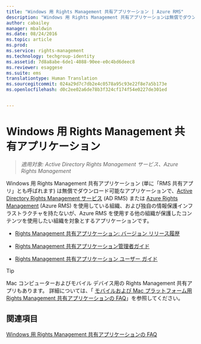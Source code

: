 ```yaml
---
title: "Windows 用 Rights Management 共有アプリケーション | Azure RMS"
description: "Windows 用 Rights Management 共有アプリケーションは無償でダウンロード可能なアプリケーションであり、Active Directory Rights Management サービス (AD RMS) または Azure Rights Management (Azure RMS) を使用している組織、および独自の情報保護インフラストラクチャを持たないが、Azure RMS を使用する他の組織が保護したコンテンツを使用したい組織を対象とするアプリケーションです。"
author: cabailey
manager: mbaldwin
ms.date: 08/24/2016
ms.topic: article
ms.prod: 
ms.service: rights-management
ms.technology: techgroup-identity
ms.assetid: 7d8a8abe-6de1-4088-90ee-e0c4bd6deec8
ms.reviewer: esaggese
ms.suite: ems
translationtype: Human Translation
ms.sourcegitcommit: 024a29d7c7db2e4c0578a95c93e22f8e7a5b173e
ms.openlocfilehash: d0c2ee02a6de78b3f324cf174f54e0227de301ed


---
```


# Windows 用 Rights Management 共有アプリケーション

>*適用対象: Active Directory Rights Management サービス、Azure Rights Management*

Windows 用 Rights Management 共有アプリケーション (単に「RMS 共有アプリ」とも呼ばれます) は無償でダウンロード可能なアプリケーションで、[Active Directory Rights Management サービス](https://technet.microsoft.com/library/cc772403.aspx) (AD RMS) または [Azure Rights Management](../understand-explore/azure-rights-management.md) (Azure RMS) を使用している組織、および独自の情報保護インフラストラクチャを持たないが、Azure RMS を使用する他の組織が保護したコンテンツを使用したい組織を対象とするアプリケーションです。

-   [Rights Management 共有アプリケーション: バージョン リリース履歴](sharing-app-version-release-history.md)

-   [Rights Management 共有アプリケーション管理者ガイド](sharing-app-admin-guide.md)

-   [Rights Management 共有アプリケーション ユーザー ガイド](sharing-app-user-guide.md)

> [!TIP]
> Mac コンピューターおよびモバイル デバイス用の Rights Management 共有アプリもあります。 詳細については、「 [モバイルおよび Mac プラットフォーム用 Rights Management 共有アプリケーションの FAQ](http://technet.microsoft.com/dn451248)」を参照してください。

## 関連項目
[Windows 用 Rights Management 共有アプリケーションの FAQ](http://technet.microsoft.com/dn467883)




<!--HONumber=Aug16_HO4-->


